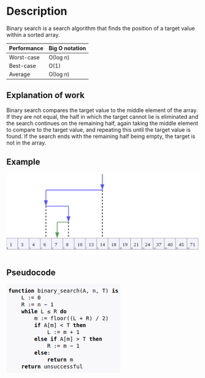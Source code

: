 # Description

Binary search is a search algorithm that finds the position of a target value within a sorted array.


| Performance | Big O notation |
| --- | --- |
| Worst-case | О(log n) |
| Best-case | O(1) |
| Average | О(log n) |

## Explanation of work
Binary search compares the target value to the middle element of the array. 
If they are not equal, the half in which the target cannot lie is eliminated and the search continues on the remaining half, again taking the middle element to compare to the target value, and repeating this until the target value is found. 
If the search ends with the remaining half being empty, the target is not in the array.

## Example
![Example](static/example.png?raw=true)

## Pseudocode
![Pseudocode](static/pseudocode.png?raw=true)
